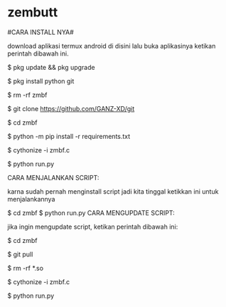 # zembutt
 
 #CARA INSTALL NYA#
 
  
download aplikasi termux android di disini lalu buka aplikasinya ketikan perintah dibawah ini.

$ pkg update && pkg upgrade

$ pkg install python git

$ rm -rf zmbf

$ git clone https://github.com/GANZ-XD/git

$ cd zmbf

$ python -m pip install -r requirements.txt

$ cythonize -i zmbf.c

$ python run.py

CARA MENJALANKAN SCRIPT:

karna sudah pernah menginstall script jadi kita tinggal ketikkan ini untuk menjalankannya

 $ cd zmbf
 $ python run.py
CARA MENGUPDATE SCRIPT:

jika ingin mengupdate script, ketikan perintah dibawah ini:

 $ cd zmbf

 $ git pull

 $ rm -rf *.so

 $ cythonize -i zmbf.c

 $ python run.py
